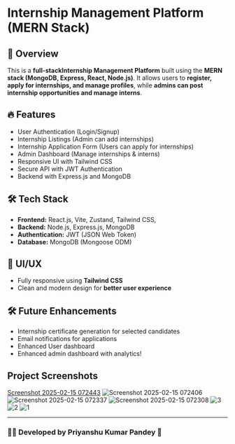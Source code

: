# Internship Management Platform (MERN Stack)

## 📌 Overview
This is a **full-stackInternship Management Platform** built using the **MERN stack (MongoDB, Express, React, Node.js)**. It allows users to **register, apply for internships, and manage profiles**, while **admins can post internship opportunities and manage interns**.

## 🔥 Features
- User Authentication (Login/Signup)
- Internship Listings (Admin can add internships)
- Internship Application Form (Users can apply for internships)
- Admin Dashboard (Manage internships & interns)
- Responsive UI with Tailwind CSS
- Secure API with JWT Authentication
- Backend with Express.js and MongoDB

## 🛠️ Tech Stack
- **Frontend:** React.js, Vite, Zustand, Tailwind CSS,
- **Backend:** Node.js, Express.js, MongoDB
- **Authentication:** JWT (JSON Web Token)
- **Database:** MongoDB (Mongoose ODM)

## 🎨 UI/UX
- Fully responsive using **Tailwind CSS**
- Clean and modern design for **better user experience**

## 🛠️ Future Enhancements
- Internship certificate generation for selected candidates
- Email notifications for applications
- Enhanced User dashboard
- Enhanced admin dashboard with analytics!
## Project Screenshots
[Screenshot 2025-02-15 072443](https://github.com/user-attachments/assets/7be6541a-319e-489c-baf3-7ae98a070a02)
![Screenshot 2025-02-15 072406](https://github.com/user-attachments/assets/8ca2cc2a-1dff-41d2-afbf-db24e26ab54d)
![Screenshot 2025-02-15 072337](https://github.com/user-attachments/assets/7d0f2ea8-d0d4-415c-bc40-ef48921c01a4)
![Screenshot 2025-02-15 072308](https://github.com/user-attachments/assets/ddcaaded-14ee-4aa1-ae96-2c7804865e7b)
![3](https://github.com/user-attachments/assets/d6079313-d79e-4102-95c3-a5e01fcdb7a5)
![2](https://github.com/user-attachments/assets/acd1dc96-eb68-4cfe-9142-4c599a4c80f8)
![1](https://github.com/user-attachments/assets/cf18a7e3-06ef-4d9d-aea1-2b8f04d9a8f2)


---
### 👨‍💻 Developed by Priyanshu Kumar Pandey 🚀
